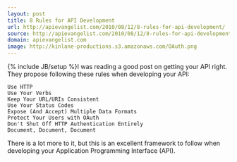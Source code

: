 ```yaml
---
layout: post
title: 8 Rules for API Development
url: http://apievangelist.com/2010/08/12/8-rules-for-api-development/
source: http://apievangelist.com/2010/08/12/8-rules-for-api-development/
domain: apievangelist.com
image: http://kinlane-productions.s3.amazonaws.com/OAuth.png
---
```

{% include JB/setup %}I was reading a good post on getting your API right. They propose following these rules when developing your API:

	Use HTTP
	Use Your Verbs
	Keep Your URL/URIs Consistent
	Use Your Status Codes
	Expose (And Accept) Multiple Data Formats
	Protect Your Users with OAuth
	Don't Shut Off HTTP Authentication Entirely
	Document, Document, Document

There is a lot more to it, but this is an excellent framework to follow when developing your Application Programming Interface (API).
